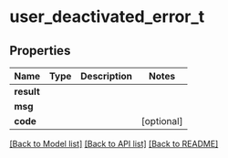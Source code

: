 # user_deactivated_error_t

## Properties
Name | Type | Description | Notes
------------ | ------------- | ------------- | -------------
**result** |  |  | 
**msg** |  |  | 
**code** |  |  | [optional] 

[[Back to Model list]](../README.md#documentation-for-models) [[Back to API list]](../README.md#documentation-for-api-endpoints) [[Back to README]](../README.md)


